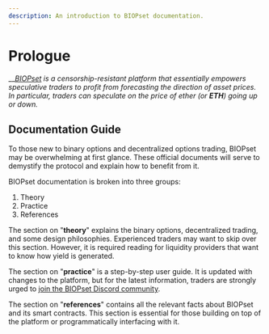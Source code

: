 ```yaml
---
description: An introduction to BIOPset documentation.
---
```


# Prologue

\_\_[_BIOPset_](https://biopset.com/) _is a censorship-resistant platform that essentially empowers speculative traders to profit from forecasting the direction of asset prices. In particular, traders can speculate on the price of ether \(or **ETH**\) going up or down._

## Documentation Guide

To those new to binary options and decentralized options trading, BIOPset may be overwhelming at first glance. These official documents will serve to demystify the protocol and explain how to benefit from it.

BIOPset documentation is broken into three groups:

1. Theory
2. Practice
3. References

The section on "**theory**" explains the binary options, decentralized trading, and some design philosophies. Experienced traders may want to skip over this section. However, it is required reading for liquidity providers that want to know how yield is generated.

The section on "**practice**" is a step-by-step user guide. It is updated with changes to the platform, but for the latest information, traders are strongly urged to [join the BIOPset Discord community](https://discord.gg/4SRYBNdE3r).

The section on "**references**" contains all the relevant facts about BIOPset and its smart contracts. This section is essential for those building on top of the platform or programmatically interfacing with it.

